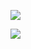 ![](http://ec2-54-164-79-64.compute-1.amazonaws.com/tfs/DefaultCollection/_apis/public/build/definitions/3d2655b1-3ba5-4a12-a4de-ccc890990afe/5/badge)
  

![](https://www.atlassian.com/git/images/tutorials/collaborating/comparing-workflows/gitflow-workflow/05.svg)
